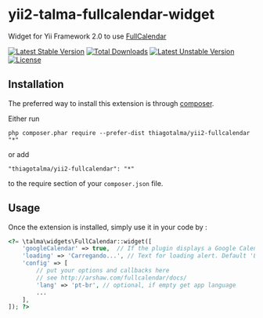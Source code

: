 yii2-talma-fullcalendar-widget
===========

Widget for Yii Framework 2.0 to use [FullCalendar](http://arshaw.com/fullcalendar)

[![Latest Stable Version](https://poser.pugx.org/thiagotalma/yii2-fullcalendar/v/stable)](https://packagist.org/packages/thiagotalma/yii2-fullcalendar) [![Total Downloads](https://poser.pugx.org/thiagotalma/yii2-fullcalendar/downloads)](https://packagist.org/packages/thiagotalma/yii2-fullcalendar) [![Latest Unstable Version](https://poser.pugx.org/thiagotalma/yii2-fullcalendar/v/unstable)](https://packagist.org/packages/thiagotalma/yii2-fullcalendar) [![License](https://poser.pugx.org/thiagotalma/yii2-fullcalendar/license)](https://packagist.org/packages/thiagotalma/yii2-fullcalendar)

Installation
------------

The preferred way to install this extension is through [composer](http://getcomposer.org/download/).

Either run

```
php composer.phar require --prefer-dist thiagotalma/yii2-fullcalendar "*"
```

or add

```
"thiagotalma/yii2-fullcalendar": "*"
```

to the require section of your `composer.json` file.


Usage
-----

Once the extension is installed, simply use it in your code by :

```php
<?= \talma\widgets\FullCalendar::widget([
    'googleCalendar' => true,  // If the plugin displays a Google Calendar. Default false
    'loading' => 'Carregando...', // Text for loading alert. Default 'Loading...'
    'config' => [
        // put your options and callbacks here
        // see http://arshaw.com/fullcalendar/docs/
        'lang' => 'pt-br', // optional, if empty get app language
        ...
    ],
]); ?>
```
